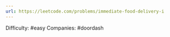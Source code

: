 ```yaml
---
url: https://leetcode.com/problems/immediate-food-delivery-i
---
```


Difficulty: #easy
Companies: #doordash